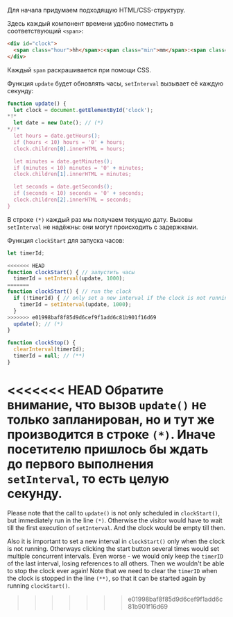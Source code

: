 Для начала придумаем подходящую HTML/CSS-структуру.

Здесь каждый компонент времени удобно поместить в соответствующий `<span>`:

```html
<div id="clock">
  <span class="hour">hh</span>:<span class="min">mm</span>:<span class="sec">ss</span>
</div>
```

Каждый `span` раскрашивается при помощи CSS.

Функция `update` будет обновлять часы, `setInterval` вызывает её каждую секунду:

```js
function update() {
  let clock = document.getElementById('clock');
*!*
  let date = new Date(); // (*)
*/!*
  let hours = date.getHours();
  if (hours < 10) hours = '0' + hours;
  clock.children[0].innerHTML = hours;

  let minutes = date.getMinutes();
  if (minutes < 10) minutes = '0' + minutes;
  clock.children[1].innerHTML = minutes;

  let seconds = date.getSeconds();
  if (seconds < 10) seconds = '0' + seconds;
  clock.children[2].innerHTML = seconds;
}
```

В строке `(*)` каждый раз мы получаем текущую дату. Вызовы `setInterval` не надёжны: они могут происходить с задержками.

Функция `clockStart` для запуска часов:

```js
let timerId;

<<<<<<< HEAD
function clockStart() { // запустить часы
  timerId = setInterval(update, 1000);
=======
function clockStart() { // run the clock  
  if (!timerId) { // only set a new interval if the clock is not running
    timerId = setInterval(update, 1000);
  }
>>>>>>> e01998baf8f85d9d6cef9f1add6c81b901f16d69
  update(); // (*)
}

function clockStop() {
  clearInterval(timerId);
  timerId = null; // (**)
}
```

<<<<<<< HEAD
Обратите внимание, что вызов `update()` не только запланирован, но и тут же производится в строке `(*)`. Иначе посетителю пришлось бы ждать до первого выполнения `setInterval`, то есть целую секунду.
=======
Please note that the call to `update()` is not only scheduled in `clockStart()`, but immediately run in the line `(*)`. Otherwise the visitor would have to wait till the first execution of `setInterval`. And the clock would be empty till then.

Also it is important to set a new interval in `clockStart()` only when the clock is not running. Otherways clicking the start button several times would set multiple concurrent intervals. Even worse - we would only keep the `timerID` of the last interval, losing references to all others. Then we wouldn't be able to stop the clock ever again! Note that we need to clear the `timerID` when the clock is stopped in the line `(**)`, so that it can be started again by running `clockStart()`.
>>>>>>> e01998baf8f85d9d6cef9f1add6c81b901f16d69
